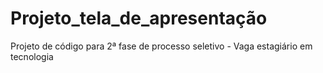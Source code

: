 # Projeto_tela_de_apresentação
Projeto de código para 2ª fase de processo seletivo - Vaga estagiário em tecnologia
